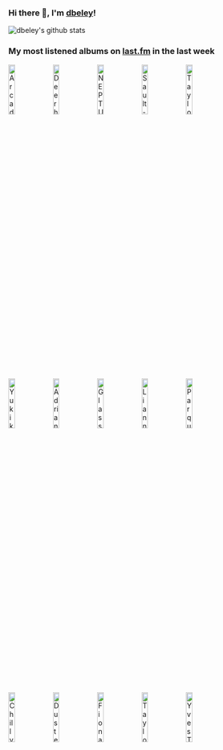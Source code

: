 ### Hi there 👋, I'm [dbeley](https://dbeley.ovh/en)!

![dbeley's github stats](https://github-readme-stats.vercel.app/api?username=dbeley)

### My most listened albums on [last.fm](https://www.last.fm/user/d_beley) in the last week

[<img src='https://lastfm.freetls.fastly.net/i/u/300x300/17afeed886cd4df7b0137ef51ced4679.png' width='16%' height='16%' alt='Arcade Fire - The Suburbs'>](https://www.last.fm/music/arcade%2bfire/the%2bsuburbs)&nbsp;
[<img src='https://lastfm.freetls.fastly.net/i/u/300x300/70a35c54fb2d4b75b0febce9614ccf6d.png' width='16%' height='16%' alt='Deerhunter - Halcyon Digest'>](https://www.last.fm/music/deerhunter/halcyon%2bdigest)&nbsp;
[<img src='https://lastfm.freetls.fastly.net/i/u/300x300/b4d2e2fe9895e40e9069b261ca67080f.jpg' width='16%' height='16%' alt='NEPTUNIAN MAXIMALISM - Éons'>](https://www.last.fm/music/neptunian%2bmaximalism/%25c3%2589ons)&nbsp;
[<img src='https://lastfm.freetls.fastly.net/i/u/300x300/03f4d70e2cfa8743c9df7e7488b38bb6.jpg' width='16%' height='16%' alt='Sault - UNTITLED (Rise)'>](https://www.last.fm/music/sault/untitled%2b%2528rise%2529)&nbsp;
[<img src='https://lastfm.freetls.fastly.net/i/u/300x300/d5c0f3796632fa8607511516523c08b0.jpg' width='16%' height='16%' alt='Taylor Swift - folklore'>](https://www.last.fm/music/taylor%2bswift/folklore)&nbsp;
<br>
[<img src='https://lastfm.freetls.fastly.net/i/u/300x300/8633ab962979f89188cbb780cf0f2308.jpg' width='16%' height='16%' alt='Yukika - 서울여자'>](https://www.last.fm/music/yukika/%25ec%2584%259c%25ec%259a%25b8%25ec%2597%25ac%25ec%259e%2590)&nbsp;
[<img src='https://lastfm.freetls.fastly.net/i/u/300x300/746436fb5abd430a4e684eaeee4f1aff.jpg' width='16%' height='16%' alt='Adrianne Lenker - songs'>](https://www.last.fm/music/adrianne%2blenker/songs)&nbsp;
[<img src='https://lastfm.freetls.fastly.net/i/u/300x300/f34ba55a817a2dd1d97668a01bb03ae8.jpg' width='16%' height='16%' alt='Glass Beach - the first glass beach album'>](https://www.last.fm/music/glass%2bbeach/the%2bfirst%2bglass%2bbeach%2balbum)&nbsp;
[<img src='https://lastfm.freetls.fastly.net/i/u/300x300/837364b9e40053257ebc3f53be5ba964.jpg' width='16%' height='16%' alt='Lianne La Havas - Lianne La Havas'>](https://www.last.fm/music/lianne%2bla%2bhavas/lianne%2bla%2bhavas)&nbsp;
[<img src='https://lastfm.freetls.fastly.net/i/u/300x300/45d0cb38dca3b92a4c8d04b439f2b575.jpg' width='16%' height='16%' alt='Parquet Courts - Wide Awake!'>](https://www.last.fm/music/parquet%2bcourts/wide%2bawake%2521)&nbsp;
<br>
[<img src='https://lastfm.freetls.fastly.net/i/u/300x300/5caa19e86d8c7dc6b162aa44417fc879.jpg' width='16%' height='16%' alt='Chilly Gonzales - A very chilly christmas'>](https://www.last.fm/music/chilly%2bgonzales/a%2bvery%2bchilly%2bchristmas)&nbsp;
[<img src='https://lastfm.freetls.fastly.net/i/u/300x300/357fa7a0ba06a9d61b5e7b837ed6ebff.jpg' width='16%' height='16%' alt='Duster - Duster'>](https://www.last.fm/music/duster/duster)&nbsp;
[<img src='https://lastfm.freetls.fastly.net/i/u/300x300/76ce066e3dd48b6aae77e27227088aa9.jpg' width='16%' height='16%' alt='Fiona Apple - Fetch the Bolt Cutters'>](https://www.last.fm/music/fiona%2bapple/fetch%2bthe%2bbolt%2bcutters)&nbsp;
[<img src='https://lastfm.freetls.fastly.net/i/u/300x300/f2f83759a50360ff954861c223a5e777.jpg' width='16%' height='16%' alt='Taylor Swift - evermore'>](https://www.last.fm/music/taylor%2bswift/evermore)&nbsp;
[<img src='https://lastfm.freetls.fastly.net/i/u/300x300/7e46e88f240553164822da1e60701809.jpg' width='16%' height='16%' alt='Yves Tumor - Heaven to a Tortured Mind'>](https://www.last.fm/music/yves%2btumor/heaven%2bto%2ba%2btortured%2bmind)&nbsp;
<br>
